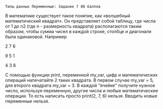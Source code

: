     Типы данных Переменные: Задание 7 80 баллов
В математике существует такое понятие, как «волшебный математический квадрат». Он представляет собой таблицу, где числа от 1 до n2 (где n - размерность квадрата) располагаются таким образом, чтобы сумма чисел в каждой строке, столбце и диагонали была одинаковой. Например

2 7 6

9 5 1

4 3 8

С помощью функции print, переменной my_var, цифр и математических операций напечатайте 2 таких квадрата. В первом случае my_var = 5, для второго квадрата my_var = 3. В каждой "ячейке" получите нужное число, используя переменную, другие числа и любые математические операции. То есть написать просто print(2, 7, 6) нельзя. Вводить новые переменные нельзя.